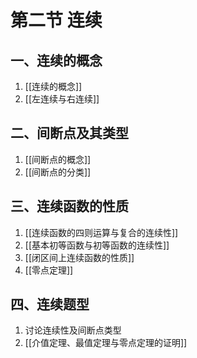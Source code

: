 # 第二节 连续
## 一、连续的概念
1. [[连续的概念]]
2. [[左连续与右连续]]

## 二、间断点及其类型
1. [[间断点的概念]]
2. [[间断点的分类]]

## 三、连续函数的性质
1. [[连续函数的四则运算与复合的连续性]]
2. [[基本初等函数与初等函数的连续性]]
3. [[闭区间上连续函数的性质]]
4. [[零点定理]]

## 四、连续题型
1. 讨论连续性及间断点类型
2. [[介值定理、最值定理与零点定理的证明]]
